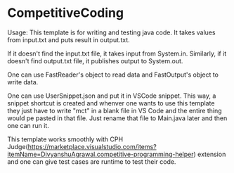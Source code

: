 # CompetitiveCoding

Usage:
This template is for writing and testing java code.
It takes values from input.txt and puts result in output.txt.

If it doesn't find the input.txt file, it takes input from System.in.
Similarly, if it doesn't find output.txt file, it publishes output to System.out.

One can use FastReader's object to read data and FastOutput's object to write data.

One can use UserSnippet.json and put it in VSCode snippet. This way, a snippet shortcut is created and whenver one wants to use this template they just have to write "mct" in a blank file in VS Code and the entire thing would pe pasted in that file. Just rename that file to Main.java later and then one can run it.

This template works smoothly with CPH Judge(https://marketplace.visualstudio.com/items?itemName=DivyanshuAgrawal.competitive-programming-helper) extension and one can give test cases are runtime to test their code.
